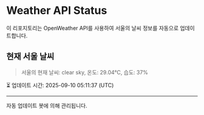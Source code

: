 
# Weather API Status

이 리포지토리는 OpenWeather API를 사용하여 서울의 날씨 정보를 자동으로 업데이트합니다.

## 현재 서울 날씨
> 서울의 현재 날씨: clear sky, 온도: 29.04°C, 습도: 37%

⏳ 업데이트 시간: 2025-09-10 05:11:37 (UTC)

---
자동 업데이트 봇에 의해 관리됩니다.
